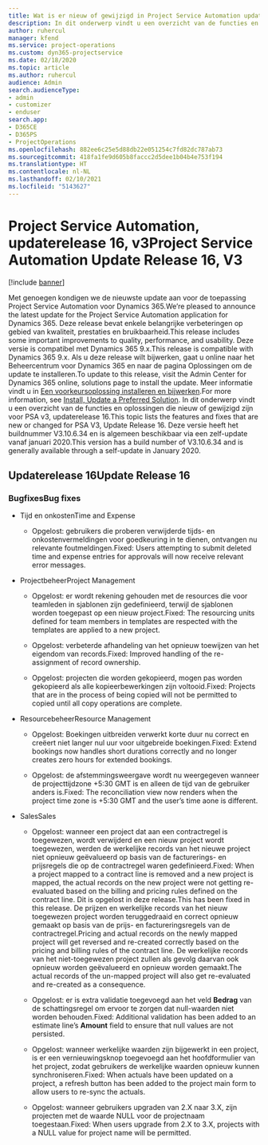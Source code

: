 ```yaml
---
title: Wat is er nieuw of gewijzigd in Project Service Automation updaterelease 16, v3
description: In dit onderwerp vindt u een overzicht van de functies en oplossingen die beschikbaar zijn voor Project Service Automation updaterelease 16, v3.
author: ruhercul
manager: kfend
ms.service: project-operations
ms.custom: dyn365-projectservice
ms.date: 02/18/2020
ms.topic: article
ms.author: ruhercul
audience: Admin
search.audienceType:
- admin
- customizer
- enduser
search.app:
- D365CE
- D365PS
- ProjectOperations
ms.openlocfilehash: 882ee6c25e5d88db22e051254c7fd82dc787ab73
ms.sourcegitcommit: 418fa1fe9d605b8faccc2d5dee1b04b4e753f194
ms.translationtype: HT
ms.contentlocale: nl-NL
ms.lasthandoff: 02/10/2021
ms.locfileid: "5143627"
---
```

# <a name="project-service-automation-update-release-16-v3"></a><span data-ttu-id="d8876-103">Project Service Automation, updaterelease 16, v3</span><span class="sxs-lookup"><span data-stu-id="d8876-103">Project Service Automation Update Release 16, V3</span></span>

[!include [banner](../includes/psa-now-project-operations.md)]

<span data-ttu-id="d8876-104">Met genoegen kondigen we de nieuwste update aan voor de toepassing Project Service Automation voor Dynamics 365.</span><span class="sxs-lookup"><span data-stu-id="d8876-104">We’re pleased to announce the latest update for the Project Service Automation application for Dynamics 365.</span></span> <span data-ttu-id="d8876-105">Deze release bevat enkele belangrijke verbeteringen op gebied van kwaliteit, prestaties en bruikbaarheid.</span><span class="sxs-lookup"><span data-stu-id="d8876-105">This release includes some important improvements to quality, performance, and usability.</span></span>  <span data-ttu-id="d8876-106">Deze versie is compatibel met Dynamics 365 9.x.</span><span class="sxs-lookup"><span data-stu-id="d8876-106">This release is compatible with Dynamics 365 9.x.</span></span> <span data-ttu-id="d8876-107">Als u deze release wilt bijwerken, gaat u online naar het Beheercentrum voor Dynamics 365 en naar de pagina Oplossingen om de update te installeren.</span><span class="sxs-lookup"><span data-stu-id="d8876-107">To update to this release, visit the Admin Center for Dynamics 365 online, solutions page to install the update.</span></span> <span data-ttu-id="d8876-108">Meer informatie vindt u in [Een voorkeursoplossing installeren en bijwerken](https://docs.microsoft.com/dynamics365/project-service/upgrade-psa-home-page).</span><span class="sxs-lookup"><span data-stu-id="d8876-108">For more information, see [Install, Update a Preferred Solution](https://docs.microsoft.com/dynamics365/project-service/upgrade-psa-home-page).</span></span>
<span data-ttu-id="d8876-109">In dit onderwerp vindt u een overzicht van de functies en oplossingen die nieuw of gewijzigd zijn voor PSA v3, updaterelease 16.</span><span class="sxs-lookup"><span data-stu-id="d8876-109">This topic lists the features and fixes that are new or changed for PSA V3, Update Release 16.</span></span> <span data-ttu-id="d8876-110">Deze versie heeft het buildnummer V3.10.6.34 en is algemeen beschikbaar via een zelf-update vanaf januari 2020.</span><span class="sxs-lookup"><span data-stu-id="d8876-110">This version has a build number of V3.10.6.34 and is generally available through a self-update in January 2020.</span></span>


## <a name="update-release-16"></a><span data-ttu-id="d8876-111">Updaterelease 16</span><span class="sxs-lookup"><span data-stu-id="d8876-111">Update Release 16</span></span>

### <a name="bug-fixes"></a><span data-ttu-id="d8876-112">Bugfixes</span><span class="sxs-lookup"><span data-stu-id="d8876-112">Bug fixes</span></span>

-   <span data-ttu-id="d8876-113">Tijd en onkosten</span><span class="sxs-lookup"><span data-stu-id="d8876-113">Time and Expense</span></span>

    -   <span data-ttu-id="d8876-114">Opgelost: gebruikers die proberen verwijderde tijds- en onkostenvermeldingen voor goedkeuring in te dienen, ontvangen nu relevante foutmeldingen.</span><span class="sxs-lookup"><span data-stu-id="d8876-114">Fixed: Users attempting to submit deleted time and expense entries for approvals will now receive relevant error messages.</span></span>

-   <span data-ttu-id="d8876-115">Projectbeheer</span><span class="sxs-lookup"><span data-stu-id="d8876-115">Project Management</span></span>

    -   <span data-ttu-id="d8876-116">Opgelost: er wordt rekening gehouden met de resources die voor teamleden in sjablonen zijn gedefinieerd, terwijl de sjablonen worden toegepast op een nieuw project.</span><span class="sxs-lookup"><span data-stu-id="d8876-116">Fixed: The resourcing units defined for team members in templates are respected with the templates are applied to a new project.</span></span>

    -   <span data-ttu-id="d8876-117">Opgelost: verbeterde afhandeling van het opnieuw toewijzen van het eigendom van records.</span><span class="sxs-lookup"><span data-stu-id="d8876-117">Fixed: Improved handling of the re-assignment of record ownership.</span></span>

    -   <span data-ttu-id="d8876-118">Opgelost: projecten die worden gekopieerd, mogen pas worden gekopieerd als alle kopieerbewerkingen zijn voltooid.</span><span class="sxs-lookup"><span data-stu-id="d8876-118">Fixed: Projects that are in the process of being copied will not be permitted to copied until all copy operations are complete.</span></span>

-   <span data-ttu-id="d8876-119">Resourcebeheer</span><span class="sxs-lookup"><span data-stu-id="d8876-119">Resource Management</span></span>

    -   <span data-ttu-id="d8876-120">Opgelost: Boekingen uitbreiden verwerkt korte duur nu correct en creëert niet langer nul uur voor uitgebreide boekingen.</span><span class="sxs-lookup"><span data-stu-id="d8876-120">Fixed: Extend bookings now handles short durations correctly and no longer creates zero hours for extended bookings.</span></span>

    -   <span data-ttu-id="d8876-121">Opgelost: de afstemmingsweergave wordt nu weergegeven wanneer de projecttijdzone +5:30 GMT is en alleen de tijd van de gebruiker anders is.</span><span class="sxs-lookup"><span data-stu-id="d8876-121">Fixed: The reconciliation view now renders when the project time zone is +5:30 GMT and the user’s time aone is different.</span></span>

-   <span data-ttu-id="d8876-122">Sales</span><span class="sxs-lookup"><span data-stu-id="d8876-122">Sales</span></span>

    -   <span data-ttu-id="d8876-123">Opgelost: wanneer een project dat aan een contractregel is toegewezen, wordt verwijderd en een nieuw project wordt toegewezen, werden de werkelijke records van het nieuwe project niet opnieuw geëvalueerd op basis van de facturerings- en prijsregels die op de contractregel waren gedefinieerd.</span><span class="sxs-lookup"><span data-stu-id="d8876-123">Fixed: When a project mapped to a contract line is removed and a new project is mapped, the actual records on the new project were not getting re-evaluated based on the billing and pricing rules defined on the contract line.</span></span> <span data-ttu-id="d8876-124">Dit is opgelost in deze release.</span><span class="sxs-lookup"><span data-stu-id="d8876-124">This has been fixed in this release.</span></span> <span data-ttu-id="d8876-125">De prijzen en werkelijke records van het nieuw toegewezen project worden teruggedraaid en correct opnieuw gemaakt op basis van de prijs- en factureringsregels van de contractregel.</span><span class="sxs-lookup"><span data-stu-id="d8876-125">Pricing and actual records on the newly mapped project will get reversed and re-created correctly based on the pricing and billing rules of the contract line.</span></span> <span data-ttu-id="d8876-126">De werkelijke records van het niet-toegewezen project zullen als gevolg daarvan ook opnieuw worden geëvalueerd en opnieuw worden gemaakt.</span><span class="sxs-lookup"><span data-stu-id="d8876-126">The actual records of the un-mapped project will also get re-evaluated and re-created as a consequence.</span></span>

    -   <span data-ttu-id="d8876-127">Opgelost: er is extra validatie toegevoegd aan het veld **Bedrag** van de schattingsregel om ervoor te zorgen dat null-waarden niet worden behouden.</span><span class="sxs-lookup"><span data-stu-id="d8876-127">Fixed: Additional validation has been added to an estimate line’s **Amount** field to ensure that null values are not persisted.</span></span>

    -   <span data-ttu-id="d8876-128">Opgelost: wanneer werkelijke waarden zijn bijgewerkt in een project, is er een vernieuwingsknop toegevoegd aan het hoofdformulier van het project, zodat gebruikers de werkelijke waarden opnieuw kunnen synchroniseren.</span><span class="sxs-lookup"><span data-stu-id="d8876-128">Fixed: When actuals have been updated on a project, a refresh button has been added to the project main form to allow users to re-sync the actuals.</span></span>

    -   <span data-ttu-id="d8876-129">Opgelost: wanneer gebruikers upgraden van 2.X naar 3.X, zijn projecten met de waarde NULL voor de projectnaam toegestaan.</span><span class="sxs-lookup"><span data-stu-id="d8876-129">Fixed: When users upgrade from 2.X to 3.X, projects with a NULL value for project name will be permitted.</span></span>

